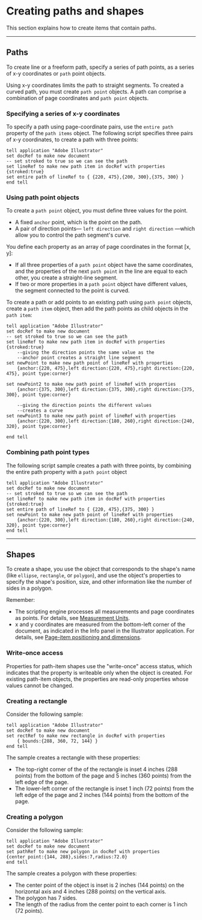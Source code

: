 # Creating paths and shapes

This section explains how to create items that contain paths.

---

## Paths

To create line or a freeform path, specify a series of path points, as a series of x-y coordinates or `path` point objects.

Using x-y coordinates limits the path to straight segments. To created a curved path, you must create `path point` objects. A path can comprise a combination of page coordinates and `path point` objects.

### Specifying a series of x-y coordinates

To specify a path using page-coordinate pairs, use the `entire path` property of the `path items` object. The following script specifies three pairs of x-y coordinates, to create a path with three points:

```applescript
tell application "Adobe Illustrator"
set docRef to make new document
-- set stroked to true so we can see the path
set lineRef to make new path item in docRef with properties {stroked:true}
set entire path of lineRef to { {220, 475},{200, 300},{375, 300} }
end tell
```

### Using path point objects

To create a `path point` object, you must define three values for the point.

- A fixed `anchor` point, which is the point on the path.
- A pair of direction points— `left direction` and `right direction` —which allow you to control the path segment's curve.

You define each property as an array of page coordinates in the format [x, y]:

- If all three properties of a `path point` object have the same coordinates, and the properties of the next `path point` in the line are equal to each other, you create a straight-line segment.
- If two or more properties in a `path point` object have different values, the segment connected to the point is curved.

To create a path or add points to an existing path using `path point` objects, create a `path item` object, then add the path points as child objects in the `path item`:

```applescript
tell application "Adobe Illustrator"
set docRef to make new document
-- set stroked to true so we can see the path
set lineRef to make new path item in docRef with properties {stroked:true}
    --giving the direction points the same value as the
    --anchor point creates a straight line segment
set newPoint to make new path point of lineRef with properties
    {anchor:{220, 475},left direction:{220, 475},right direction:{220, 475}, point type:corner}

set newPoint2 to make new path point of lineRef with properties
    {anchor:{375, 300},left direction:{375, 300},right direction:{375, 300}, point type:corner}

    --giving the direction points the different values
    --creates a curve
set newPoint3 to make new path point of lineRef with properties
    {anchor:{220, 300},left direction:{180, 260},right direction:{240, 320}, point type:corner}

end tell
```

### Combining path point types

The following script sample creates a path with three points, by combining the entire path property with a `path point` object

```applescript
tell application "Adobe Illustrator"
set docRef to make new document
-- set stroked to true so we can see the path
set lineRef to make new path item in docRef with properties {stroked:true}
set entire path of lineRef to { {220, 475},{375, 300} }
set newPoint to make new path point of lineRef with properties
    {anchor:{220, 300},left direction:{180, 260},right direction:{240, 320}, point type:corner}
end tell
```

---

## Shapes

To create a shape, you use the object that corresponds to the shape's name (like `ellipse`, `rectangle`, or `polygon`), and use the object's properties to specify the shape's position, size, and other information like the number of sides in a polygon.

Remember:

- The scripting engine processes all measurements and page coordinates as points. For details, see [Measurement Units](../scripting/measurementUnits.md).
- x and y coordinates are measured from the bottom-left corner of the document, as indicated in the Info panel in the Illustrator application. For details, see [Page-item positioning and dimensions](../scripting/positioning.md).

### Write-once access

Properties for path-item shapes use the "write-once" access status, which indicates that the property is writeable only when the object is created. For existing path-item objects, the properties are read-only
properties whose values cannot be changed.

### Creating a rectangle

Consider the following sample:

```applescript
tell application "Adobe Illustrator"
set docRef to make new document
set rectRef to make new rectangle in docRef with properties
    { bounds:{288, 360, 72, 144} }
end tell
```

The sample creates a rectangle with these properties:

- The top-right corner of the of the rectangle is inset 4 inches (288 points) from the bottom of the page and 5 inches (360 points) from the left edge of the page.
- The lower-left corner of the rectangle is inset 1 inch (72 points) from the left edge of the page and 2 inches (144 points) from the bottom of the page.

### Creating a polygon

Consider the following sample:

```applescript
tell application "Adobe Illustrator"
set docRef to make new document
set pathRef to make new polygon in docRef with properties
{center point:{144, 288},sides:7,radius:72.0}
end tell
```

The sample creates a polygon with these properties:

- The center point of the object is inset is 2 inches (144 points) on the horizontal axis and 4 inches (288 points) on the vertical axis.
- The polygon has 7 sides.
- The length of the radius from the center point to each corner is 1 inch (72 points).
